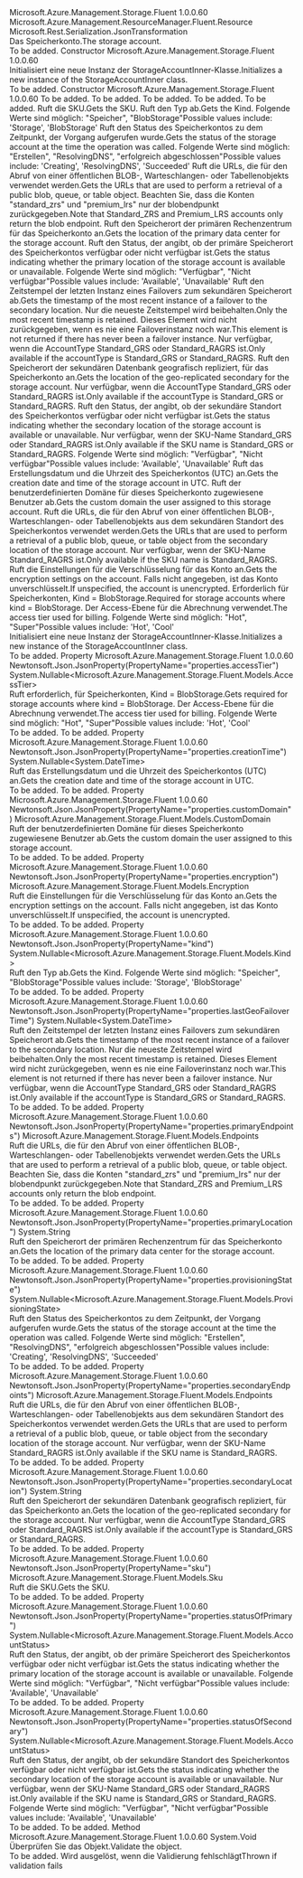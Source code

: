 <Type Name="StorageAccountInner" FullName="Microsoft.Azure.Management.Storage.Fluent.Models.StorageAccountInner">
  <TypeSignature Language="C#" Value="public class StorageAccountInner : Microsoft.Azure.Management.ResourceManager.Fluent.Resource" />
  <TypeSignature Language="ILAsm" Value=".class public auto ansi beforefieldinit StorageAccountInner extends Microsoft.Azure.Management.ResourceManager.Fluent.Resource" />
  <TypeSignature Language="DocId" Value="T:Microsoft.Azure.Management.Storage.Fluent.Models.StorageAccountInner" />
  <TypeSignature Language="VB.NET" Value="Public Class StorageAccountInner&#xA;Inherits Resource" />
  <TypeSignature Language="F#" Value="type StorageAccountInner = class&#xA;    inherit Resource" />
  <AssemblyInfo>
    <AssemblyName>Microsoft.Azure.Management.Storage.Fluent</AssemblyName>
    <AssemblyVersion>1.0.0.60</AssemblyVersion>
  </AssemblyInfo>
  <Base>
    <BaseTypeName>Microsoft.Azure.Management.ResourceManager.Fluent.Resource</BaseTypeName>
  </Base>
  <Interfaces />
  <Attributes>
    <Attribute>
      <AttributeName>Microsoft.Rest.Serialization.JsonTransformation</AttributeName>
    </Attribute>
  </Attributes>
  <Docs>
    <summary>
            <span data-ttu-id="85a86-101">Das Speicherkonto.</span><span class="sxs-lookup"><span data-stu-id="85a86-101">The storage account.</span></span>
            </summary>
    <remarks>To be added.</remarks>
  </Docs>
  <Members>
    <Member MemberName=".ctor">
      <MemberSignature Language="C#" Value="public StorageAccountInner ();" />
      <MemberSignature Language="ILAsm" Value=".method public hidebysig specialname rtspecialname instance void .ctor() cil managed" />
      <MemberSignature Language="DocId" Value="M:Microsoft.Azure.Management.Storage.Fluent.Models.StorageAccountInner.#ctor" />
      <MemberSignature Language="VB.NET" Value="Public Sub New ()" />
      <MemberType>Constructor</MemberType>
      <AssemblyInfo>
        <AssemblyName>Microsoft.Azure.Management.Storage.Fluent</AssemblyName>
        <AssemblyVersion>1.0.0.60</AssemblyVersion>
      </AssemblyInfo>
      <Parameters />
      <Docs>
        <summary>
            <span data-ttu-id="85a86-102">Initialisiert eine neue Instanz der StorageAccountInner-Klasse.</span><span class="sxs-lookup"><span data-stu-id="85a86-102">Initializes a new instance of the StorageAccountInner class.</span></span>
            </summary>
        <remarks>To be added.</remarks>
      </Docs>
    </Member>
    <Member MemberName=".ctor">
      <MemberSignature Language="C#" Value="public StorageAccountInner (string location = null, string id = null, string name = null, string type = null, System.Collections.Generic.IDictionary&lt;string,string&gt; tags = null, Microsoft.Azure.Management.Storage.Fluent.Models.Sku sku = null, Nullable&lt;Microsoft.Azure.Management.Storage.Fluent.Models.Kind&gt; kind = null, Nullable&lt;Microsoft.Azure.Management.Storage.Fluent.Models.ProvisioningState&gt; provisioningState = null, Microsoft.Azure.Management.Storage.Fluent.Models.Endpoints primaryEndpoints = null, string primaryLocation = null, Nullable&lt;Microsoft.Azure.Management.Storage.Fluent.Models.AccountStatus&gt; statusOfPrimary = null, Nullable&lt;DateTime&gt; lastGeoFailoverTime = null, string secondaryLocation = null, Nullable&lt;Microsoft.Azure.Management.Storage.Fluent.Models.AccountStatus&gt; statusOfSecondary = null, Nullable&lt;DateTime&gt; creationTime = null, Microsoft.Azure.Management.Storage.Fluent.Models.CustomDomain customDomain = null, Microsoft.Azure.Management.Storage.Fluent.Models.Endpoints secondaryEndpoints = null, Microsoft.Azure.Management.Storage.Fluent.Models.Encryption encryption = null, Nullable&lt;Microsoft.Azure.Management.Storage.Fluent.Models.AccessTier&gt; accessTier = null);" />
      <MemberSignature Language="ILAsm" Value=".method public hidebysig specialname rtspecialname instance void .ctor(string location, string id, string name, string type, class System.Collections.Generic.IDictionary`2&lt;string, string&gt; tags, class Microsoft.Azure.Management.Storage.Fluent.Models.Sku sku, valuetype System.Nullable`1&lt;valuetype Microsoft.Azure.Management.Storage.Fluent.Models.Kind&gt; kind, valuetype System.Nullable`1&lt;valuetype Microsoft.Azure.Management.Storage.Fluent.Models.ProvisioningState&gt; provisioningState, class Microsoft.Azure.Management.Storage.Fluent.Models.Endpoints primaryEndpoints, string primaryLocation, valuetype System.Nullable`1&lt;valuetype Microsoft.Azure.Management.Storage.Fluent.Models.AccountStatus&gt; statusOfPrimary, valuetype System.Nullable`1&lt;valuetype System.DateTime&gt; lastGeoFailoverTime, string secondaryLocation, valuetype System.Nullable`1&lt;valuetype Microsoft.Azure.Management.Storage.Fluent.Models.AccountStatus&gt; statusOfSecondary, valuetype System.Nullable`1&lt;valuetype System.DateTime&gt; creationTime, class Microsoft.Azure.Management.Storage.Fluent.Models.CustomDomain customDomain, class Microsoft.Azure.Management.Storage.Fluent.Models.Endpoints secondaryEndpoints, class Microsoft.Azure.Management.Storage.Fluent.Models.Encryption encryption, valuetype System.Nullable`1&lt;valuetype Microsoft.Azure.Management.Storage.Fluent.Models.AccessTier&gt; accessTier) cil managed" />
      <MemberSignature Language="DocId" Value="M:Microsoft.Azure.Management.Storage.Fluent.Models.StorageAccountInner.#ctor(System.String,System.String,System.String,System.String,System.Collections.Generic.IDictionary{System.String,System.String},Microsoft.Azure.Management.Storage.Fluent.Models.Sku,System.Nullable{Microsoft.Azure.Management.Storage.Fluent.Models.Kind},System.Nullable{Microsoft.Azure.Management.Storage.Fluent.Models.ProvisioningState},Microsoft.Azure.Management.Storage.Fluent.Models.Endpoints,System.String,System.Nullable{Microsoft.Azure.Management.Storage.Fluent.Models.AccountStatus},System.Nullable{System.DateTime},System.String,System.Nullable{Microsoft.Azure.Management.Storage.Fluent.Models.AccountStatus},System.Nullable{System.DateTime},Microsoft.Azure.Management.Storage.Fluent.Models.CustomDomain,Microsoft.Azure.Management.Storage.Fluent.Models.Endpoints,Microsoft.Azure.Management.Storage.Fluent.Models.Encryption,System.Nullable{Microsoft.Azure.Management.Storage.Fluent.Models.AccessTier})" />
      <MemberSignature Language="F#" Value="new Microsoft.Azure.Management.Storage.Fluent.Models.StorageAccountInner : string * string * string * string * System.Collections.Generic.IDictionary&lt;string, string&gt; * Microsoft.Azure.Management.Storage.Fluent.Models.Sku * Nullable&lt;Microsoft.Azure.Management.Storage.Fluent.Models.Kind&gt; * Nullable&lt;Microsoft.Azure.Management.Storage.Fluent.Models.ProvisioningState&gt; * Microsoft.Azure.Management.Storage.Fluent.Models.Endpoints * string * Nullable&lt;Microsoft.Azure.Management.Storage.Fluent.Models.AccountStatus&gt; * Nullable&lt;DateTime&gt; * string * Nullable&lt;Microsoft.Azure.Management.Storage.Fluent.Models.AccountStatus&gt; * Nullable&lt;DateTime&gt; * Microsoft.Azure.Management.Storage.Fluent.Models.CustomDomain * Microsoft.Azure.Management.Storage.Fluent.Models.Endpoints * Microsoft.Azure.Management.Storage.Fluent.Models.Encryption * Nullable&lt;Microsoft.Azure.Management.Storage.Fluent.Models.AccessTier&gt; -&gt; Microsoft.Azure.Management.Storage.Fluent.Models.StorageAccountInner" Usage="new Microsoft.Azure.Management.Storage.Fluent.Models.StorageAccountInner (location, id, name, type, tags, sku, kind, provisioningState, primaryEndpoints, primaryLocation, statusOfPrimary, lastGeoFailoverTime, secondaryLocation, statusOfSecondary, creationTime, customDomain, secondaryEndpoints, encryption, accessTier)" />
      <MemberType>Constructor</MemberType>
      <AssemblyInfo>
        <AssemblyName>Microsoft.Azure.Management.Storage.Fluent</AssemblyName>
        <AssemblyVersion>1.0.0.60</AssemblyVersion>
      </AssemblyInfo>
      <Parameters>
        <Parameter Name="location" Type="System.String" />
        <Parameter Name="id" Type="System.String" />
        <Parameter Name="name" Type="System.String" />
        <Parameter Name="type" Type="System.String" />
        <Parameter Name="tags" Type="System.Collections.Generic.IDictionary&lt;System.String,System.String&gt;" />
        <Parameter Name="sku" Type="Microsoft.Azure.Management.Storage.Fluent.Models.Sku" />
        <Parameter Name="kind" Type="System.Nullable&lt;Microsoft.Azure.Management.Storage.Fluent.Models.Kind&gt;" />
        <Parameter Name="provisioningState" Type="System.Nullable&lt;Microsoft.Azure.Management.Storage.Fluent.Models.ProvisioningState&gt;" />
        <Parameter Name="primaryEndpoints" Type="Microsoft.Azure.Management.Storage.Fluent.Models.Endpoints" />
        <Parameter Name="primaryLocation" Type="System.String" />
        <Parameter Name="statusOfPrimary" Type="System.Nullable&lt;Microsoft.Azure.Management.Storage.Fluent.Models.AccountStatus&gt;" />
        <Parameter Name="lastGeoFailoverTime" Type="System.Nullable&lt;System.DateTime&gt;" />
        <Parameter Name="secondaryLocation" Type="System.String" />
        <Parameter Name="statusOfSecondary" Type="System.Nullable&lt;Microsoft.Azure.Management.Storage.Fluent.Models.AccountStatus&gt;" />
        <Parameter Name="creationTime" Type="System.Nullable&lt;System.DateTime&gt;" />
        <Parameter Name="customDomain" Type="Microsoft.Azure.Management.Storage.Fluent.Models.CustomDomain" />
        <Parameter Name="secondaryEndpoints" Type="Microsoft.Azure.Management.Storage.Fluent.Models.Endpoints" />
        <Parameter Name="encryption" Type="Microsoft.Azure.Management.Storage.Fluent.Models.Encryption" />
        <Parameter Name="accessTier" Type="System.Nullable&lt;Microsoft.Azure.Management.Storage.Fluent.Models.AccessTier&gt;" />
      </Parameters>
      <Docs>
        <param name="location">To be added.</param>
        <param name="id">To be added.</param>
        <param name="name">To be added.</param>
        <param name="type">To be added.</param>
        <param name="tags">To be added.</param>
        <param name="sku"><span data-ttu-id="85a86-103">Ruft die SKU.</span><span class="sxs-lookup"><span data-stu-id="85a86-103">Gets the SKU.</span></span></param>
        <param name="kind"><span data-ttu-id="85a86-104">Ruft den Typ ab.</span><span class="sxs-lookup"><span data-stu-id="85a86-104">Gets the Kind.</span></span> <span data-ttu-id="85a86-105">Folgende Werte sind möglich: "Speicher", "BlobStorage"</span><span class="sxs-lookup"><span data-stu-id="85a86-105">Possible values include: 'Storage', 'BlobStorage'</span></span></param>
        <param name="provisioningState"><span data-ttu-id="85a86-106">Ruft den Status des Speicherkontos zu dem Zeitpunkt, der Vorgang aufgerufen wurde.</span><span class="sxs-lookup"><span data-stu-id="85a86-106">Gets the status of the storage account at the time the operation was called.</span></span> <span data-ttu-id="85a86-107">Folgende Werte sind möglich: "Erstellen", "ResolvingDNS", "erfolgreich abgeschlossen"</span><span class="sxs-lookup"><span data-stu-id="85a86-107">Possible values include: 'Creating', 'ResolvingDNS', 'Succeeded'</span></span></param>
        <param name="primaryEndpoints"><span data-ttu-id="85a86-108">Ruft die URLs, die für den Abruf von einer öffentlichen BLOB-, Warteschlangen- oder Tabellenobjekts verwendet werden.</span><span class="sxs-lookup"><span data-stu-id="85a86-108">Gets the URLs that are used to perform a retrieval of a public blob, queue, or table object.</span></span> <span data-ttu-id="85a86-109">Beachten Sie, dass die Konten "standard_zrs" und "premium_lrs" nur der blobendpunkt zurückgegeben.</span><span class="sxs-lookup"><span data-stu-id="85a86-109">Note that Standard_ZRS and Premium_LRS accounts only return the blob endpoint.</span></span></param>
        <param name="primaryLocation"><span data-ttu-id="85a86-110">Ruft den Speicherort der primären Rechenzentrum für das Speicherkonto an.</span><span class="sxs-lookup"><span data-stu-id="85a86-110">Gets the location of the primary data center for the storage account.</span></span></param>
        <param name="statusOfPrimary"><span data-ttu-id="85a86-111">Ruft den Status, der angibt, ob der primäre Speicherort des Speicherkontos verfügbar oder nicht verfügbar ist.</span><span class="sxs-lookup"><span data-stu-id="85a86-111">Gets the status indicating whether the primary location of the storage account is available or unavailable.</span></span> <span data-ttu-id="85a86-112">Folgende Werte sind möglich: "Verfügbar", "Nicht verfügbar"</span><span class="sxs-lookup"><span data-stu-id="85a86-112">Possible values include: 'Available', 'Unavailable'</span></span></param>
        <param name="lastGeoFailoverTime"><span data-ttu-id="85a86-113">Ruft den Zeitstempel der letzten Instanz eines Failovers zum sekundären Speicherort ab.</span><span class="sxs-lookup"><span data-stu-id="85a86-113">Gets the timestamp of the most recent instance of a failover to the secondary location.</span></span> <span data-ttu-id="85a86-114">Nur die neueste Zeitstempel wird beibehalten.</span><span class="sxs-lookup"><span data-stu-id="85a86-114">Only the most recent timestamp is retained.</span></span> <span data-ttu-id="85a86-115">Dieses Element wird nicht zurückgegeben, wenn es nie eine Failoverinstanz noch war.</span><span class="sxs-lookup"><span data-stu-id="85a86-115">This element is not returned if there has never been a failover instance.</span></span> <span data-ttu-id="85a86-116">Nur verfügbar, wenn die AccountType Standard_GRS oder Standard_RAGRS ist.</span><span class="sxs-lookup"><span data-stu-id="85a86-116">Only available if the accountType is Standard_GRS or Standard_RAGRS.</span></span></param>
        <param name="secondaryLocation"><span data-ttu-id="85a86-117">Ruft den Speicherort der sekundären Datenbank geografisch repliziert, für das Speicherkonto an.</span><span class="sxs-lookup"><span data-stu-id="85a86-117">Gets the location of the geo-replicated secondary for the storage account.</span></span> <span data-ttu-id="85a86-118">Nur verfügbar, wenn die AccountType Standard_GRS oder Standard_RAGRS ist.</span><span class="sxs-lookup"><span data-stu-id="85a86-118">Only available if the accountType is Standard_GRS or Standard_RAGRS.</span></span></param>
        <param name="statusOfSecondary"><span data-ttu-id="85a86-119">Ruft den Status, der angibt, ob der sekundäre Standort des Speicherkontos verfügbar oder nicht verfügbar ist.</span><span class="sxs-lookup"><span data-stu-id="85a86-119">Gets the status indicating whether the secondary location of the storage account is available or unavailable.</span></span> <span data-ttu-id="85a86-120">Nur verfügbar, wenn der SKU-Name Standard_GRS oder Standard_RAGRS ist.</span><span class="sxs-lookup"><span data-stu-id="85a86-120">Only available if the SKU name is Standard_GRS or Standard_RAGRS.</span></span> <span data-ttu-id="85a86-121">Folgende Werte sind möglich: "Verfügbar", "Nicht verfügbar"</span><span class="sxs-lookup"><span data-stu-id="85a86-121">Possible values include: 'Available', 'Unavailable'</span></span></param>
        <param name="creationTime"><span data-ttu-id="85a86-122">Ruft das Erstellungsdatum und die Uhrzeit des Speicherkontos (UTC) an.</span><span class="sxs-lookup"><span data-stu-id="85a86-122">Gets the creation date and time of the storage account in UTC.</span></span></param>
        <param name="customDomain"><span data-ttu-id="85a86-123">Ruft der benutzerdefinierten Domäne für dieses Speicherkonto zugewiesene Benutzer ab.</span><span class="sxs-lookup"><span data-stu-id="85a86-123">Gets the custom domain the user assigned to this storage account.</span></span></param>
        <param name="secondaryEndpoints"><span data-ttu-id="85a86-124">Ruft die URLs, die für den Abruf von einer öffentlichen BLOB-, Warteschlangen- oder Tabellenobjekts aus dem sekundären Standort des Speicherkontos verwendet werden.</span><span class="sxs-lookup"><span data-stu-id="85a86-124">Gets the URLs that are used to perform a retrieval of a public blob, queue, or table object from the secondary location of the storage account.</span></span> <span data-ttu-id="85a86-125">Nur verfügbar, wenn der SKU-Name Standard_RAGRS ist.</span><span class="sxs-lookup"><span data-stu-id="85a86-125">Only available if the SKU name is Standard_RAGRS.</span></span></param>
        <param name="encryption"><span data-ttu-id="85a86-126">Ruft die Einstellungen für die Verschlüsselung für das Konto an.</span><span class="sxs-lookup"><span data-stu-id="85a86-126">Gets the encryption settings on the account.</span></span> <span data-ttu-id="85a86-127">Falls nicht angegeben, ist das Konto unverschlüsselt.</span><span class="sxs-lookup"><span data-stu-id="85a86-127">If unspecified, the account is unencrypted.</span></span></param>
        <param name="accessTier"><span data-ttu-id="85a86-128">Erforderlich für Speicherkonten, Kind = BlobStorage.</span><span class="sxs-lookup"><span data-stu-id="85a86-128">Required for storage accounts where kind = BlobStorage.</span></span> <span data-ttu-id="85a86-129">Der Access-Ebene für die Abrechnung verwendet.</span><span class="sxs-lookup"><span data-stu-id="85a86-129">The access tier used for billing.</span></span> <span data-ttu-id="85a86-130">Folgende Werte sind möglich: "Hot", "Super"</span><span class="sxs-lookup"><span data-stu-id="85a86-130">Possible values include: 'Hot', 'Cool'</span></span></param>
        <summary>
            <span data-ttu-id="85a86-131">Initialisiert eine neue Instanz der StorageAccountInner-Klasse.</span><span class="sxs-lookup"><span data-stu-id="85a86-131">Initializes a new instance of the StorageAccountInner class.</span></span>
            </summary>
        <remarks>To be added.</remarks>
      </Docs>
    </Member>
    <Member MemberName="AccessTier">
      <MemberSignature Language="C#" Value="public Nullable&lt;Microsoft.Azure.Management.Storage.Fluent.Models.AccessTier&gt; AccessTier { get; }" />
      <MemberSignature Language="ILAsm" Value=".property instance valuetype System.Nullable`1&lt;valuetype Microsoft.Azure.Management.Storage.Fluent.Models.AccessTier&gt; AccessTier" />
      <MemberSignature Language="DocId" Value="P:Microsoft.Azure.Management.Storage.Fluent.Models.StorageAccountInner.AccessTier" />
      <MemberSignature Language="VB.NET" Value="Public ReadOnly Property AccessTier As Nullable(Of AccessTier)" />
      <MemberSignature Language="F#" Value="member this.AccessTier : Nullable&lt;Microsoft.Azure.Management.Storage.Fluent.Models.AccessTier&gt;" Usage="Microsoft.Azure.Management.Storage.Fluent.Models.StorageAccountInner.AccessTier" />
      <MemberType>Property</MemberType>
      <AssemblyInfo>
        <AssemblyName>Microsoft.Azure.Management.Storage.Fluent</AssemblyName>
        <AssemblyVersion>1.0.0.60</AssemblyVersion>
      </AssemblyInfo>
      <Attributes>
        <Attribute>
          <AttributeName>Newtonsoft.Json.JsonProperty(PropertyName="properties.accessTier")</AttributeName>
        </Attribute>
      </Attributes>
      <ReturnValue>
        <ReturnType>System.Nullable&lt;Microsoft.Azure.Management.Storage.Fluent.Models.AccessTier&gt;</ReturnType>
      </ReturnValue>
      <Docs>
        <summary>
            <span data-ttu-id="85a86-132">Ruft erforderlich, für Speicherkonten, Kind = BlobStorage.</span><span class="sxs-lookup"><span data-stu-id="85a86-132">Gets required for storage accounts where kind = BlobStorage.</span></span> <span data-ttu-id="85a86-133">Der Access-Ebene für die Abrechnung verwendet.</span><span class="sxs-lookup"><span data-stu-id="85a86-133">The access tier used for billing.</span></span> <span data-ttu-id="85a86-134">Folgende Werte sind möglich: "Hot", "Super"</span><span class="sxs-lookup"><span data-stu-id="85a86-134">Possible values include: 'Hot', 'Cool'</span></span>
            </summary>
        <value>To be added.</value>
        <remarks>To be added.</remarks>
      </Docs>
    </Member>
    <Member MemberName="CreationTime">
      <MemberSignature Language="C#" Value="public Nullable&lt;DateTime&gt; CreationTime { get; }" />
      <MemberSignature Language="ILAsm" Value=".property instance valuetype System.Nullable`1&lt;valuetype System.DateTime&gt; CreationTime" />
      <MemberSignature Language="DocId" Value="P:Microsoft.Azure.Management.Storage.Fluent.Models.StorageAccountInner.CreationTime" />
      <MemberSignature Language="VB.NET" Value="Public ReadOnly Property CreationTime As Nullable(Of DateTime)" />
      <MemberSignature Language="F#" Value="member this.CreationTime : Nullable&lt;DateTime&gt;" Usage="Microsoft.Azure.Management.Storage.Fluent.Models.StorageAccountInner.CreationTime" />
      <MemberType>Property</MemberType>
      <AssemblyInfo>
        <AssemblyName>Microsoft.Azure.Management.Storage.Fluent</AssemblyName>
        <AssemblyVersion>1.0.0.60</AssemblyVersion>
      </AssemblyInfo>
      <Attributes>
        <Attribute>
          <AttributeName>Newtonsoft.Json.JsonProperty(PropertyName="properties.creationTime")</AttributeName>
        </Attribute>
      </Attributes>
      <ReturnValue>
        <ReturnType>System.Nullable&lt;System.DateTime&gt;</ReturnType>
      </ReturnValue>
      <Docs>
        <summary>
            <span data-ttu-id="85a86-135">Ruft das Erstellungsdatum und die Uhrzeit des Speicherkontos (UTC) an.</span><span class="sxs-lookup"><span data-stu-id="85a86-135">Gets the creation date and time of the storage account in UTC.</span></span>
            </summary>
        <value>To be added.</value>
        <remarks>To be added.</remarks>
      </Docs>
    </Member>
    <Member MemberName="CustomDomain">
      <MemberSignature Language="C#" Value="public Microsoft.Azure.Management.Storage.Fluent.Models.CustomDomain CustomDomain { get; }" />
      <MemberSignature Language="ILAsm" Value=".property instance class Microsoft.Azure.Management.Storage.Fluent.Models.CustomDomain CustomDomain" />
      <MemberSignature Language="DocId" Value="P:Microsoft.Azure.Management.Storage.Fluent.Models.StorageAccountInner.CustomDomain" />
      <MemberSignature Language="VB.NET" Value="Public ReadOnly Property CustomDomain As CustomDomain" />
      <MemberSignature Language="F#" Value="member this.CustomDomain : Microsoft.Azure.Management.Storage.Fluent.Models.CustomDomain" Usage="Microsoft.Azure.Management.Storage.Fluent.Models.StorageAccountInner.CustomDomain" />
      <MemberType>Property</MemberType>
      <AssemblyInfo>
        <AssemblyName>Microsoft.Azure.Management.Storage.Fluent</AssemblyName>
        <AssemblyVersion>1.0.0.60</AssemblyVersion>
      </AssemblyInfo>
      <Attributes>
        <Attribute>
          <AttributeName>Newtonsoft.Json.JsonProperty(PropertyName="properties.customDomain")</AttributeName>
        </Attribute>
      </Attributes>
      <ReturnValue>
        <ReturnType>Microsoft.Azure.Management.Storage.Fluent.Models.CustomDomain</ReturnType>
      </ReturnValue>
      <Docs>
        <summary>
            <span data-ttu-id="85a86-136">Ruft der benutzerdefinierten Domäne für dieses Speicherkonto zugewiesene Benutzer ab.</span><span class="sxs-lookup"><span data-stu-id="85a86-136">Gets the custom domain the user assigned to this storage account.</span></span>
            </summary>
        <value>To be added.</value>
        <remarks>To be added.</remarks>
      </Docs>
    </Member>
    <Member MemberName="Encryption">
      <MemberSignature Language="C#" Value="public Microsoft.Azure.Management.Storage.Fluent.Models.Encryption Encryption { get; }" />
      <MemberSignature Language="ILAsm" Value=".property instance class Microsoft.Azure.Management.Storage.Fluent.Models.Encryption Encryption" />
      <MemberSignature Language="DocId" Value="P:Microsoft.Azure.Management.Storage.Fluent.Models.StorageAccountInner.Encryption" />
      <MemberSignature Language="VB.NET" Value="Public ReadOnly Property Encryption As Encryption" />
      <MemberSignature Language="F#" Value="member this.Encryption : Microsoft.Azure.Management.Storage.Fluent.Models.Encryption" Usage="Microsoft.Azure.Management.Storage.Fluent.Models.StorageAccountInner.Encryption" />
      <MemberType>Property</MemberType>
      <AssemblyInfo>
        <AssemblyName>Microsoft.Azure.Management.Storage.Fluent</AssemblyName>
        <AssemblyVersion>1.0.0.60</AssemblyVersion>
      </AssemblyInfo>
      <Attributes>
        <Attribute>
          <AttributeName>Newtonsoft.Json.JsonProperty(PropertyName="properties.encryption")</AttributeName>
        </Attribute>
      </Attributes>
      <ReturnValue>
        <ReturnType>Microsoft.Azure.Management.Storage.Fluent.Models.Encryption</ReturnType>
      </ReturnValue>
      <Docs>
        <summary>
            <span data-ttu-id="85a86-137">Ruft die Einstellungen für die Verschlüsselung für das Konto an.</span><span class="sxs-lookup"><span data-stu-id="85a86-137">Gets the encryption settings on the account.</span></span> <span data-ttu-id="85a86-138">Falls nicht angegeben, ist das Konto unverschlüsselt.</span><span class="sxs-lookup"><span data-stu-id="85a86-138">If unspecified, the account is unencrypted.</span></span>
            </summary>
        <value>To be added.</value>
        <remarks>To be added.</remarks>
      </Docs>
    </Member>
    <Member MemberName="Kind">
      <MemberSignature Language="C#" Value="public Nullable&lt;Microsoft.Azure.Management.Storage.Fluent.Models.Kind&gt; Kind { get; }" />
      <MemberSignature Language="ILAsm" Value=".property instance valuetype System.Nullable`1&lt;valuetype Microsoft.Azure.Management.Storage.Fluent.Models.Kind&gt; Kind" />
      <MemberSignature Language="DocId" Value="P:Microsoft.Azure.Management.Storage.Fluent.Models.StorageAccountInner.Kind" />
      <MemberSignature Language="VB.NET" Value="Public ReadOnly Property Kind As Nullable(Of Kind)" />
      <MemberSignature Language="F#" Value="member this.Kind : Nullable&lt;Microsoft.Azure.Management.Storage.Fluent.Models.Kind&gt;" Usage="Microsoft.Azure.Management.Storage.Fluent.Models.StorageAccountInner.Kind" />
      <MemberType>Property</MemberType>
      <AssemblyInfo>
        <AssemblyName>Microsoft.Azure.Management.Storage.Fluent</AssemblyName>
        <AssemblyVersion>1.0.0.60</AssemblyVersion>
      </AssemblyInfo>
      <Attributes>
        <Attribute>
          <AttributeName>Newtonsoft.Json.JsonProperty(PropertyName="kind")</AttributeName>
        </Attribute>
      </Attributes>
      <ReturnValue>
        <ReturnType>System.Nullable&lt;Microsoft.Azure.Management.Storage.Fluent.Models.Kind&gt;</ReturnType>
      </ReturnValue>
      <Docs>
        <summary>
            <span data-ttu-id="85a86-139">Ruft den Typ ab.</span><span class="sxs-lookup"><span data-stu-id="85a86-139">Gets the Kind.</span></span> <span data-ttu-id="85a86-140">Folgende Werte sind möglich: "Speicher", "BlobStorage"</span><span class="sxs-lookup"><span data-stu-id="85a86-140">Possible values include: 'Storage', 'BlobStorage'</span></span>
            </summary>
        <value>To be added.</value>
        <remarks>To be added.</remarks>
      </Docs>
    </Member>
    <Member MemberName="LastGeoFailoverTime">
      <MemberSignature Language="C#" Value="public Nullable&lt;DateTime&gt; LastGeoFailoverTime { get; }" />
      <MemberSignature Language="ILAsm" Value=".property instance valuetype System.Nullable`1&lt;valuetype System.DateTime&gt; LastGeoFailoverTime" />
      <MemberSignature Language="DocId" Value="P:Microsoft.Azure.Management.Storage.Fluent.Models.StorageAccountInner.LastGeoFailoverTime" />
      <MemberSignature Language="VB.NET" Value="Public ReadOnly Property LastGeoFailoverTime As Nullable(Of DateTime)" />
      <MemberSignature Language="F#" Value="member this.LastGeoFailoverTime : Nullable&lt;DateTime&gt;" Usage="Microsoft.Azure.Management.Storage.Fluent.Models.StorageAccountInner.LastGeoFailoverTime" />
      <MemberType>Property</MemberType>
      <AssemblyInfo>
        <AssemblyName>Microsoft.Azure.Management.Storage.Fluent</AssemblyName>
        <AssemblyVersion>1.0.0.60</AssemblyVersion>
      </AssemblyInfo>
      <Attributes>
        <Attribute>
          <AttributeName>Newtonsoft.Json.JsonProperty(PropertyName="properties.lastGeoFailoverTime")</AttributeName>
        </Attribute>
      </Attributes>
      <ReturnValue>
        <ReturnType>System.Nullable&lt;System.DateTime&gt;</ReturnType>
      </ReturnValue>
      <Docs>
        <summary>
            <span data-ttu-id="85a86-141">Ruft den Zeitstempel der letzten Instanz eines Failovers zum sekundären Speicherort ab.</span><span class="sxs-lookup"><span data-stu-id="85a86-141">Gets the timestamp of the most recent instance of a failover to the secondary location.</span></span> <span data-ttu-id="85a86-142">Nur die neueste Zeitstempel wird beibehalten.</span><span class="sxs-lookup"><span data-stu-id="85a86-142">Only the most recent timestamp is retained.</span></span>
            <span data-ttu-id="85a86-143">Dieses Element wird nicht zurückgegeben, wenn es nie eine Failoverinstanz noch war.</span><span class="sxs-lookup"><span data-stu-id="85a86-143">This element is not returned if there has never been a failover instance.</span></span> <span data-ttu-id="85a86-144">Nur verfügbar, wenn die AccountType Standard_GRS oder Standard_RAGRS ist.</span><span class="sxs-lookup"><span data-stu-id="85a86-144">Only available if the accountType is Standard_GRS or Standard_RAGRS.</span></span>
            </summary>
        <value>To be added.</value>
        <remarks>To be added.</remarks>
      </Docs>
    </Member>
    <Member MemberName="PrimaryEndpoints">
      <MemberSignature Language="C#" Value="public Microsoft.Azure.Management.Storage.Fluent.Models.Endpoints PrimaryEndpoints { get; }" />
      <MemberSignature Language="ILAsm" Value=".property instance class Microsoft.Azure.Management.Storage.Fluent.Models.Endpoints PrimaryEndpoints" />
      <MemberSignature Language="DocId" Value="P:Microsoft.Azure.Management.Storage.Fluent.Models.StorageAccountInner.PrimaryEndpoints" />
      <MemberSignature Language="VB.NET" Value="Public ReadOnly Property PrimaryEndpoints As Endpoints" />
      <MemberSignature Language="F#" Value="member this.PrimaryEndpoints : Microsoft.Azure.Management.Storage.Fluent.Models.Endpoints" Usage="Microsoft.Azure.Management.Storage.Fluent.Models.StorageAccountInner.PrimaryEndpoints" />
      <MemberType>Property</MemberType>
      <AssemblyInfo>
        <AssemblyName>Microsoft.Azure.Management.Storage.Fluent</AssemblyName>
        <AssemblyVersion>1.0.0.60</AssemblyVersion>
      </AssemblyInfo>
      <Attributes>
        <Attribute>
          <AttributeName>Newtonsoft.Json.JsonProperty(PropertyName="properties.primaryEndpoints")</AttributeName>
        </Attribute>
      </Attributes>
      <ReturnValue>
        <ReturnType>Microsoft.Azure.Management.Storage.Fluent.Models.Endpoints</ReturnType>
      </ReturnValue>
      <Docs>
        <summary>
            <span data-ttu-id="85a86-145">Ruft die URLs, die für den Abruf von einer öffentlichen BLOB-, Warteschlangen- oder Tabellenobjekts verwendet werden.</span><span class="sxs-lookup"><span data-stu-id="85a86-145">Gets the URLs that are used to perform a retrieval of a public blob, queue, or table object.</span></span> <span data-ttu-id="85a86-146">Beachten Sie, dass die Konten "standard_zrs" und "premium_lrs" nur der blobendpunkt zurückgegeben.</span><span class="sxs-lookup"><span data-stu-id="85a86-146">Note that Standard_ZRS and Premium_LRS accounts only return the blob endpoint.</span></span>
            </summary>
        <value>To be added.</value>
        <remarks>To be added.</remarks>
      </Docs>
    </Member>
    <Member MemberName="PrimaryLocation">
      <MemberSignature Language="C#" Value="public string PrimaryLocation { get; }" />
      <MemberSignature Language="ILAsm" Value=".property instance string PrimaryLocation" />
      <MemberSignature Language="DocId" Value="P:Microsoft.Azure.Management.Storage.Fluent.Models.StorageAccountInner.PrimaryLocation" />
      <MemberSignature Language="VB.NET" Value="Public ReadOnly Property PrimaryLocation As String" />
      <MemberSignature Language="F#" Value="member this.PrimaryLocation : string" Usage="Microsoft.Azure.Management.Storage.Fluent.Models.StorageAccountInner.PrimaryLocation" />
      <MemberType>Property</MemberType>
      <AssemblyInfo>
        <AssemblyName>Microsoft.Azure.Management.Storage.Fluent</AssemblyName>
        <AssemblyVersion>1.0.0.60</AssemblyVersion>
      </AssemblyInfo>
      <Attributes>
        <Attribute>
          <AttributeName>Newtonsoft.Json.JsonProperty(PropertyName="properties.primaryLocation")</AttributeName>
        </Attribute>
      </Attributes>
      <ReturnValue>
        <ReturnType>System.String</ReturnType>
      </ReturnValue>
      <Docs>
        <summary>
            <span data-ttu-id="85a86-147">Ruft den Speicherort der primären Rechenzentrum für das Speicherkonto an.</span><span class="sxs-lookup"><span data-stu-id="85a86-147">Gets the location of the primary data center for the storage account.</span></span>
            </summary>
        <value>To be added.</value>
        <remarks>To be added.</remarks>
      </Docs>
    </Member>
    <Member MemberName="ProvisioningState">
      <MemberSignature Language="C#" Value="public Nullable&lt;Microsoft.Azure.Management.Storage.Fluent.Models.ProvisioningState&gt; ProvisioningState { get; }" />
      <MemberSignature Language="ILAsm" Value=".property instance valuetype System.Nullable`1&lt;valuetype Microsoft.Azure.Management.Storage.Fluent.Models.ProvisioningState&gt; ProvisioningState" />
      <MemberSignature Language="DocId" Value="P:Microsoft.Azure.Management.Storage.Fluent.Models.StorageAccountInner.ProvisioningState" />
      <MemberSignature Language="VB.NET" Value="Public ReadOnly Property ProvisioningState As Nullable(Of ProvisioningState)" />
      <MemberSignature Language="F#" Value="member this.ProvisioningState : Nullable&lt;Microsoft.Azure.Management.Storage.Fluent.Models.ProvisioningState&gt;" Usage="Microsoft.Azure.Management.Storage.Fluent.Models.StorageAccountInner.ProvisioningState" />
      <MemberType>Property</MemberType>
      <AssemblyInfo>
        <AssemblyName>Microsoft.Azure.Management.Storage.Fluent</AssemblyName>
        <AssemblyVersion>1.0.0.60</AssemblyVersion>
      </AssemblyInfo>
      <Attributes>
        <Attribute>
          <AttributeName>Newtonsoft.Json.JsonProperty(PropertyName="properties.provisioningState")</AttributeName>
        </Attribute>
      </Attributes>
      <ReturnValue>
        <ReturnType>System.Nullable&lt;Microsoft.Azure.Management.Storage.Fluent.Models.ProvisioningState&gt;</ReturnType>
      </ReturnValue>
      <Docs>
        <summary>
            <span data-ttu-id="85a86-148">Ruft den Status des Speicherkontos zu dem Zeitpunkt, der Vorgang aufgerufen wurde.</span><span class="sxs-lookup"><span data-stu-id="85a86-148">Gets the status of the storage account at the time the operation was called.</span></span> <span data-ttu-id="85a86-149">Folgende Werte sind möglich: "Erstellen", "ResolvingDNS", "erfolgreich abgeschlossen"</span><span class="sxs-lookup"><span data-stu-id="85a86-149">Possible values include: 'Creating', 'ResolvingDNS', 'Succeeded'</span></span>
            </summary>
        <value>To be added.</value>
        <remarks>To be added.</remarks>
      </Docs>
    </Member>
    <Member MemberName="SecondaryEndpoints">
      <MemberSignature Language="C#" Value="public Microsoft.Azure.Management.Storage.Fluent.Models.Endpoints SecondaryEndpoints { get; }" />
      <MemberSignature Language="ILAsm" Value=".property instance class Microsoft.Azure.Management.Storage.Fluent.Models.Endpoints SecondaryEndpoints" />
      <MemberSignature Language="DocId" Value="P:Microsoft.Azure.Management.Storage.Fluent.Models.StorageAccountInner.SecondaryEndpoints" />
      <MemberSignature Language="VB.NET" Value="Public ReadOnly Property SecondaryEndpoints As Endpoints" />
      <MemberSignature Language="F#" Value="member this.SecondaryEndpoints : Microsoft.Azure.Management.Storage.Fluent.Models.Endpoints" Usage="Microsoft.Azure.Management.Storage.Fluent.Models.StorageAccountInner.SecondaryEndpoints" />
      <MemberType>Property</MemberType>
      <AssemblyInfo>
        <AssemblyName>Microsoft.Azure.Management.Storage.Fluent</AssemblyName>
        <AssemblyVersion>1.0.0.60</AssemblyVersion>
      </AssemblyInfo>
      <Attributes>
        <Attribute>
          <AttributeName>Newtonsoft.Json.JsonProperty(PropertyName="properties.secondaryEndpoints")</AttributeName>
        </Attribute>
      </Attributes>
      <ReturnValue>
        <ReturnType>Microsoft.Azure.Management.Storage.Fluent.Models.Endpoints</ReturnType>
      </ReturnValue>
      <Docs>
        <summary>
            <span data-ttu-id="85a86-150">Ruft die URLs, die für den Abruf von einer öffentlichen BLOB-, Warteschlangen- oder Tabellenobjekts aus dem sekundären Standort des Speicherkontos verwendet werden.</span><span class="sxs-lookup"><span data-stu-id="85a86-150">Gets the URLs that are used to perform a retrieval of a public blob, queue, or table object from the secondary location of the storage account.</span></span> <span data-ttu-id="85a86-151">Nur verfügbar, wenn der SKU-Name Standard_RAGRS ist.</span><span class="sxs-lookup"><span data-stu-id="85a86-151">Only available if the SKU name is Standard_RAGRS.</span></span>
            </summary>
        <value>To be added.</value>
        <remarks>To be added.</remarks>
      </Docs>
    </Member>
    <Member MemberName="SecondaryLocation">
      <MemberSignature Language="C#" Value="public string SecondaryLocation { get; }" />
      <MemberSignature Language="ILAsm" Value=".property instance string SecondaryLocation" />
      <MemberSignature Language="DocId" Value="P:Microsoft.Azure.Management.Storage.Fluent.Models.StorageAccountInner.SecondaryLocation" />
      <MemberSignature Language="VB.NET" Value="Public ReadOnly Property SecondaryLocation As String" />
      <MemberSignature Language="F#" Value="member this.SecondaryLocation : string" Usage="Microsoft.Azure.Management.Storage.Fluent.Models.StorageAccountInner.SecondaryLocation" />
      <MemberType>Property</MemberType>
      <AssemblyInfo>
        <AssemblyName>Microsoft.Azure.Management.Storage.Fluent</AssemblyName>
        <AssemblyVersion>1.0.0.60</AssemblyVersion>
      </AssemblyInfo>
      <Attributes>
        <Attribute>
          <AttributeName>Newtonsoft.Json.JsonProperty(PropertyName="properties.secondaryLocation")</AttributeName>
        </Attribute>
      </Attributes>
      <ReturnValue>
        <ReturnType>System.String</ReturnType>
      </ReturnValue>
      <Docs>
        <summary>
            <span data-ttu-id="85a86-152">Ruft den Speicherort der sekundären Datenbank geografisch repliziert, für das Speicherkonto an.</span><span class="sxs-lookup"><span data-stu-id="85a86-152">Gets the location of the geo-replicated secondary for the storage account.</span></span> <span data-ttu-id="85a86-153">Nur verfügbar, wenn die AccountType Standard_GRS oder Standard_RAGRS ist.</span><span class="sxs-lookup"><span data-stu-id="85a86-153">Only available if the accountType is Standard_GRS or Standard_RAGRS.</span></span>
            </summary>
        <value>To be added.</value>
        <remarks>To be added.</remarks>
      </Docs>
    </Member>
    <Member MemberName="Sku">
      <MemberSignature Language="C#" Value="public Microsoft.Azure.Management.Storage.Fluent.Models.Sku Sku { get; }" />
      <MemberSignature Language="ILAsm" Value=".property instance class Microsoft.Azure.Management.Storage.Fluent.Models.Sku Sku" />
      <MemberSignature Language="DocId" Value="P:Microsoft.Azure.Management.Storage.Fluent.Models.StorageAccountInner.Sku" />
      <MemberSignature Language="VB.NET" Value="Public ReadOnly Property Sku As Sku" />
      <MemberSignature Language="F#" Value="member this.Sku : Microsoft.Azure.Management.Storage.Fluent.Models.Sku" Usage="Microsoft.Azure.Management.Storage.Fluent.Models.StorageAccountInner.Sku" />
      <MemberType>Property</MemberType>
      <AssemblyInfo>
        <AssemblyName>Microsoft.Azure.Management.Storage.Fluent</AssemblyName>
        <AssemblyVersion>1.0.0.60</AssemblyVersion>
      </AssemblyInfo>
      <Attributes>
        <Attribute>
          <AttributeName>Newtonsoft.Json.JsonProperty(PropertyName="sku")</AttributeName>
        </Attribute>
      </Attributes>
      <ReturnValue>
        <ReturnType>Microsoft.Azure.Management.Storage.Fluent.Models.Sku</ReturnType>
      </ReturnValue>
      <Docs>
        <summary>
            <span data-ttu-id="85a86-154">Ruft die SKU.</span><span class="sxs-lookup"><span data-stu-id="85a86-154">Gets the SKU.</span></span>
            </summary>
        <value>To be added.</value>
        <remarks>To be added.</remarks>
      </Docs>
    </Member>
    <Member MemberName="StatusOfPrimary">
      <MemberSignature Language="C#" Value="public Nullable&lt;Microsoft.Azure.Management.Storage.Fluent.Models.AccountStatus&gt; StatusOfPrimary { get; }" />
      <MemberSignature Language="ILAsm" Value=".property instance valuetype System.Nullable`1&lt;valuetype Microsoft.Azure.Management.Storage.Fluent.Models.AccountStatus&gt; StatusOfPrimary" />
      <MemberSignature Language="DocId" Value="P:Microsoft.Azure.Management.Storage.Fluent.Models.StorageAccountInner.StatusOfPrimary" />
      <MemberSignature Language="VB.NET" Value="Public ReadOnly Property StatusOfPrimary As Nullable(Of AccountStatus)" />
      <MemberSignature Language="F#" Value="member this.StatusOfPrimary : Nullable&lt;Microsoft.Azure.Management.Storage.Fluent.Models.AccountStatus&gt;" Usage="Microsoft.Azure.Management.Storage.Fluent.Models.StorageAccountInner.StatusOfPrimary" />
      <MemberType>Property</MemberType>
      <AssemblyInfo>
        <AssemblyName>Microsoft.Azure.Management.Storage.Fluent</AssemblyName>
        <AssemblyVersion>1.0.0.60</AssemblyVersion>
      </AssemblyInfo>
      <Attributes>
        <Attribute>
          <AttributeName>Newtonsoft.Json.JsonProperty(PropertyName="properties.statusOfPrimary")</AttributeName>
        </Attribute>
      </Attributes>
      <ReturnValue>
        <ReturnType>System.Nullable&lt;Microsoft.Azure.Management.Storage.Fluent.Models.AccountStatus&gt;</ReturnType>
      </ReturnValue>
      <Docs>
        <summary>
            <span data-ttu-id="85a86-155">Ruft den Status, der angibt, ob der primäre Speicherort des Speicherkontos verfügbar oder nicht verfügbar ist.</span><span class="sxs-lookup"><span data-stu-id="85a86-155">Gets the status indicating whether the primary location of the storage account is available or unavailable.</span></span> <span data-ttu-id="85a86-156">Folgende Werte sind möglich: "Verfügbar", "Nicht verfügbar"</span><span class="sxs-lookup"><span data-stu-id="85a86-156">Possible values include: 'Available', 'Unavailable'</span></span>
            </summary>
        <value>To be added.</value>
        <remarks>To be added.</remarks>
      </Docs>
    </Member>
    <Member MemberName="StatusOfSecondary">
      <MemberSignature Language="C#" Value="public Nullable&lt;Microsoft.Azure.Management.Storage.Fluent.Models.AccountStatus&gt; StatusOfSecondary { get; }" />
      <MemberSignature Language="ILAsm" Value=".property instance valuetype System.Nullable`1&lt;valuetype Microsoft.Azure.Management.Storage.Fluent.Models.AccountStatus&gt; StatusOfSecondary" />
      <MemberSignature Language="DocId" Value="P:Microsoft.Azure.Management.Storage.Fluent.Models.StorageAccountInner.StatusOfSecondary" />
      <MemberSignature Language="VB.NET" Value="Public ReadOnly Property StatusOfSecondary As Nullable(Of AccountStatus)" />
      <MemberSignature Language="F#" Value="member this.StatusOfSecondary : Nullable&lt;Microsoft.Azure.Management.Storage.Fluent.Models.AccountStatus&gt;" Usage="Microsoft.Azure.Management.Storage.Fluent.Models.StorageAccountInner.StatusOfSecondary" />
      <MemberType>Property</MemberType>
      <AssemblyInfo>
        <AssemblyName>Microsoft.Azure.Management.Storage.Fluent</AssemblyName>
        <AssemblyVersion>1.0.0.60</AssemblyVersion>
      </AssemblyInfo>
      <Attributes>
        <Attribute>
          <AttributeName>Newtonsoft.Json.JsonProperty(PropertyName="properties.statusOfSecondary")</AttributeName>
        </Attribute>
      </Attributes>
      <ReturnValue>
        <ReturnType>System.Nullable&lt;Microsoft.Azure.Management.Storage.Fluent.Models.AccountStatus&gt;</ReturnType>
      </ReturnValue>
      <Docs>
        <summary>
            <span data-ttu-id="85a86-157">Ruft den Status, der angibt, ob der sekundäre Standort des Speicherkontos verfügbar oder nicht verfügbar ist.</span><span class="sxs-lookup"><span data-stu-id="85a86-157">Gets the status indicating whether the secondary location of the storage account is available or unavailable.</span></span> <span data-ttu-id="85a86-158">Nur verfügbar, wenn der SKU-Name Standard_GRS oder Standard_RAGRS ist.</span><span class="sxs-lookup"><span data-stu-id="85a86-158">Only available if the SKU name is Standard_GRS or Standard_RAGRS.</span></span> <span data-ttu-id="85a86-159">Folgende Werte sind möglich: "Verfügbar", "Nicht verfügbar"</span><span class="sxs-lookup"><span data-stu-id="85a86-159">Possible values include: 'Available', 'Unavailable'</span></span>
            </summary>
        <value>To be added.</value>
        <remarks>To be added.</remarks>
      </Docs>
    </Member>
    <Member MemberName="Validate">
      <MemberSignature Language="C#" Value="public virtual void Validate ();" />
      <MemberSignature Language="ILAsm" Value=".method public hidebysig newslot virtual instance void Validate() cil managed" />
      <MemberSignature Language="DocId" Value="M:Microsoft.Azure.Management.Storage.Fluent.Models.StorageAccountInner.Validate" />
      <MemberSignature Language="VB.NET" Value="Public Overridable Sub Validate ()" />
      <MemberSignature Language="F#" Value="override this.Validate : unit -&gt; unit" Usage="storageAccountInner.Validate " />
      <MemberType>Method</MemberType>
      <AssemblyInfo>
        <AssemblyName>Microsoft.Azure.Management.Storage.Fluent</AssemblyName>
        <AssemblyVersion>1.0.0.60</AssemblyVersion>
      </AssemblyInfo>
      <ReturnValue>
        <ReturnType>System.Void</ReturnType>
      </ReturnValue>
      <Parameters />
      <Docs>
        <summary>
            <span data-ttu-id="85a86-160">Überprüfen Sie das Objekt.</span><span class="sxs-lookup"><span data-stu-id="85a86-160">Validate the object.</span></span>
            </summary>
        <remarks>To be added.</remarks>
        <exception cref="T:Microsoft.Rest.ValidationException">
            <span data-ttu-id="85a86-161">Wird ausgelöst, wenn die Validierung fehlschlägt</span><span class="sxs-lookup"><span data-stu-id="85a86-161">Thrown if validation fails</span></span>
            </exception>
      </Docs>
    </Member>
  </Members>
</Type>